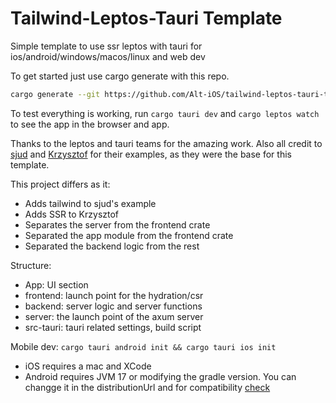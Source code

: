 # Tailwind-Leptos-Tauri Template

Simple template to use ssr leptos with tauri for ios/android/windows/macos/linux and web dev

To get started just use cargo generate with this repo.

```bash
cargo generate --git https://github.com/Alt-iOS/tailwind-leptos-tauri-template.git
```

To test everything is working, run `cargo tauri dev` and `cargo leptos watch` to see the app in the browser and app.

Thanks to the leptos and tauri teams for the amazing work.
Also all credit to [sjud](https://github.com/sjud/leptos_tauri_from_scratch/tree/main) and [Krzysztof](https://gitlab.com/cristofa/tauri-leptos-template) for their examples, as they were the base for this template.

This project differs as it:

- Adds tailwind to sjud's example
- Adds SSR to Krzysztof
- Separates the server from the frontend crate
- Separated the app module from the frontend crate
- Separated the backend logic from the rest

Structure:

- App: UI section
- frontend: launch point for the hydration/csr
- backend: server logic and server functions
- server: the launch point of the axum server
- src-tauri: tauri related settings, build script

Mobile dev:
`cargo tauri android init && cargo tauri ios init`

- iOS requires a mac and XCode
- Android requires JVM 17 or modifying the gradle version.
  You can changge it in the distributionUrl and for compatibility [check](https://docs.gradle.org/current/userguide/compatibility.html)
